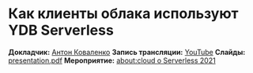 # Как клиенты облака используют YDB Serverless

**Докладчик:** [Антон Коваленко](https://www.linkedin.com/in/kovalad)
**Запись трансляции:** [YouTube](https://www.youtube.com/watch?v=8bgtMxkduV8&t=1365s)
**Слайды:** [presentation.pdf](presentation.pdf)
**Мероприятие:** [about:cloud о Serverless 2021](https://cloud.yandex.ru/events/408#about)

